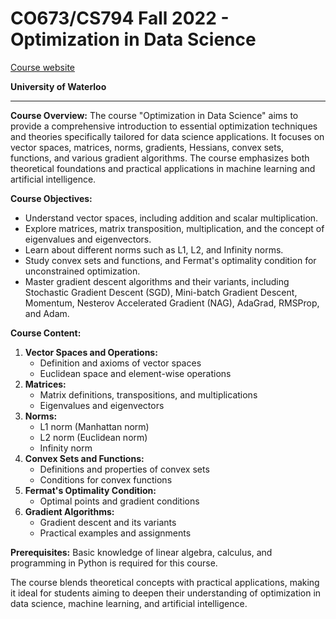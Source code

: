# CO673/CS794 Fall 2022 - Optimization in Data Science

[Course website](https://cs.uwaterloo.ca/~y328yu/mycourses/794/index.html)

**University of Waterloo**

---

**Course Overview:**
The course "Optimization in Data Science" aims to provide a comprehensive introduction to essential optimization techniques and theories specifically tailored for data science applications. It focuses on vector spaces, matrices, norms, gradients, Hessians, convex sets, functions, and various gradient algorithms. The course emphasizes both theoretical foundations and practical applications in machine learning and artificial intelligence.

**Course Objectives:**
- Understand vector spaces, including addition and scalar multiplication.
- Explore matrices, matrix transposition, multiplication, and the concept of eigenvalues and eigenvectors.
- Learn about different norms such as L1, L2, and Infinity norms.
- Study convex sets and functions, and Fermat's optimality condition for unconstrained optimization.
- Master gradient descent algorithms and their variants, including Stochastic Gradient Descent (SGD), Mini-batch Gradient Descent, Momentum, Nesterov Accelerated Gradient (NAG), AdaGrad, RMSProp, and Adam.

**Course Content:**
1. **Vector Spaces and Operations:**
   - Definition and axioms of vector spaces
   - Euclidean space and element-wise operations
2. **Matrices:**
   - Matrix definitions, transpositions, and multiplications
   - Eigenvalues and eigenvectors
3. **Norms:**
   - L1 norm (Manhattan norm)
   - L2 norm (Euclidean norm)
   - Infinity norm
4. **Convex Sets and Functions:**
   - Definitions and properties of convex sets
   - Conditions for convex functions
5. **Fermat's Optimality Condition:**
   - Optimal points and gradient conditions
6. **Gradient Algorithms:**
   - Gradient descent and its variants
   - Practical examples and assignments

**Prerequisites:**
Basic knowledge of linear algebra, calculus, and programming in Python is required for this course. 

The course blends theoretical concepts with practical applications, making it ideal for students aiming to deepen their understanding of optimization in data science, machine learning, and artificial intelligence.

